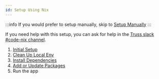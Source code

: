 ```yaml
---
id: Setup Using Nix
---
```


:::info
If you would prefer to setup manually, skip to [Setup Manually](/docs/about/application-setup/02-setup-manually/README.md)
:::

If you need help with this setup, you can ask for help in the
[Truss slack #code-nix channel](https://trussworks.slack.com/archives/C01KTH6HP7D).

1. [Initial Setup](/docs/about/application-setup/03-setup-using-nix/initial-setup.md)
1. [Clean Up Local Env](/docs/about/application-setup/03-setup-using-nix/clean-up-local-environment.md)
1. [Install Dependencies](/docs/about/application-setup/03-setup-using-nix/install-dependencies.md)
1. [Add or Update Packages](/docs/about/application-setup/03-setup-using-nix/add-or-update-packages.md)
1. Run the app
